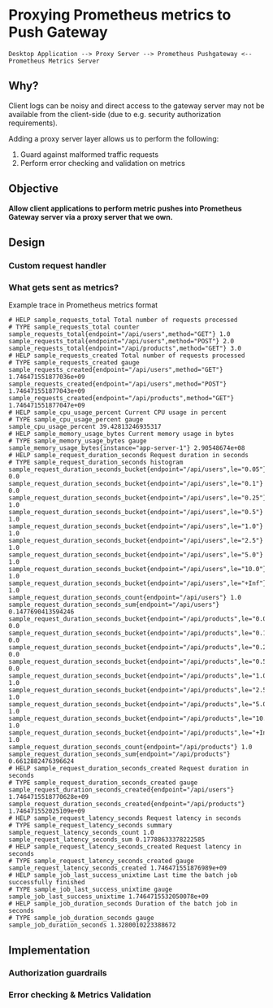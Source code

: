 # Proxying Prometheus metrics to Push Gateway

```
Desktop Application --> Proxy Server --> Prometheus Pushgateway <-- Prometheus Metrics Server
```

## Why?

Client logs can be noisy and direct access to the gateway server may not be available from the client-side (due to e.g. security authorization requirements).

Adding a proxy server layer allows us to perform the following:
1. Guard against malformed traffic requests
2. Perform error checking and validation on metrics

## Objective

**Allow client applications to perform metric pushes into Prometheus Gateway server via a proxy server that we own.**

## Design

### Custom request handler

### What gets sent as metrics?

Example trace in Prometheus metrics format

```
# HELP sample_requests_total Total number of requests processed
# TYPE sample_requests_total counter
sample_requests_total{endpoint="/api/users",method="GET"} 1.0
sample_requests_total{endpoint="/api/users",method="POST"} 2.0
sample_requests_total{endpoint="/api/products",method="GET"} 3.0
# HELP sample_requests_created Total number of requests processed
# TYPE sample_requests_created gauge
sample_requests_created{endpoint="/api/users",method="GET"} 1.746471551877036e+09
sample_requests_created{endpoint="/api/users",method="POST"} 1.746471551877043e+09
sample_requests_created{endpoint="/api/products",method="GET"} 1.746471551877047e+09
# HELP sample_cpu_usage_percent Current CPU usage in percent
# TYPE sample_cpu_usage_percent gauge
sample_cpu_usage_percent 39.42813246935317
# HELP sample_memory_usage_bytes Current memory usage in bytes
# TYPE sample_memory_usage_bytes gauge
sample_memory_usage_bytes{instance="app-server-1"} 2.90548674e+08
# HELP sample_request_duration_seconds Request duration in seconds
# TYPE sample_request_duration_seconds histogram
sample_request_duration_seconds_bucket{endpoint="/api/users",le="0.05"} 0.0
sample_request_duration_seconds_bucket{endpoint="/api/users",le="0.1"} 0.0
sample_request_duration_seconds_bucket{endpoint="/api/users",le="0.25"} 1.0
sample_request_duration_seconds_bucket{endpoint="/api/users",le="0.5"} 1.0
sample_request_duration_seconds_bucket{endpoint="/api/users",le="1.0"} 1.0
sample_request_duration_seconds_bucket{endpoint="/api/users",le="2.5"} 1.0
sample_request_duration_seconds_bucket{endpoint="/api/users",le="5.0"} 1.0
sample_request_duration_seconds_bucket{endpoint="/api/users",le="10.0"} 1.0
sample_request_duration_seconds_bucket{endpoint="/api/users",le="+Inf"} 1.0
sample_request_duration_seconds_count{endpoint="/api/users"} 1.0
sample_request_duration_seconds_sum{endpoint="/api/users"} 0.1477690413594246
sample_request_duration_seconds_bucket{endpoint="/api/products",le="0.05"} 0.0
sample_request_duration_seconds_bucket{endpoint="/api/products",le="0.1"} 0.0
sample_request_duration_seconds_bucket{endpoint="/api/products",le="0.25"} 0.0
sample_request_duration_seconds_bucket{endpoint="/api/products",le="0.5"} 0.0
sample_request_duration_seconds_bucket{endpoint="/api/products",le="1.0"} 1.0
sample_request_duration_seconds_bucket{endpoint="/api/products",le="2.5"} 1.0
sample_request_duration_seconds_bucket{endpoint="/api/products",le="5.0"} 1.0
sample_request_duration_seconds_bucket{endpoint="/api/products",le="10.0"} 1.0
sample_request_duration_seconds_bucket{endpoint="/api/products",le="+Inf"} 1.0
sample_request_duration_seconds_count{endpoint="/api/products"} 1.0
sample_request_duration_seconds_sum{endpoint="/api/products"} 0.6612882476396624
# HELP sample_request_duration_seconds_created Request duration in seconds
# TYPE sample_request_duration_seconds_created gauge
sample_request_duration_seconds_created{endpoint="/api/users"} 1.7464715518770628e+09
sample_request_duration_seconds_created{endpoint="/api/products"} 1.746471552025109e+09
# HELP sample_request_latency_seconds Request latency in seconds
# TYPE sample_request_latency_seconds summary
sample_request_latency_seconds_count 1.0
sample_request_latency_seconds_sum 0.17788633378222585
# HELP sample_request_latency_seconds_created Request latency in seconds
# TYPE sample_request_latency_seconds_created gauge
sample_request_latency_seconds_created 1.746471551876989e+09
# HELP sample_job_last_success_unixtime Last time the batch job successfully finished
# TYPE sample_job_last_success_unixtime gauge
sample_job_last_success_unixtime 1.7464715532050078e+09
# HELP sample_job_duration_seconds Duration of the batch job in seconds
# TYPE sample_job_duration_seconds gauge
sample_job_duration_seconds 1.3280010223388672
```

## Implementation

### Authorization guardrails

### Error checking & Metrics Validation
